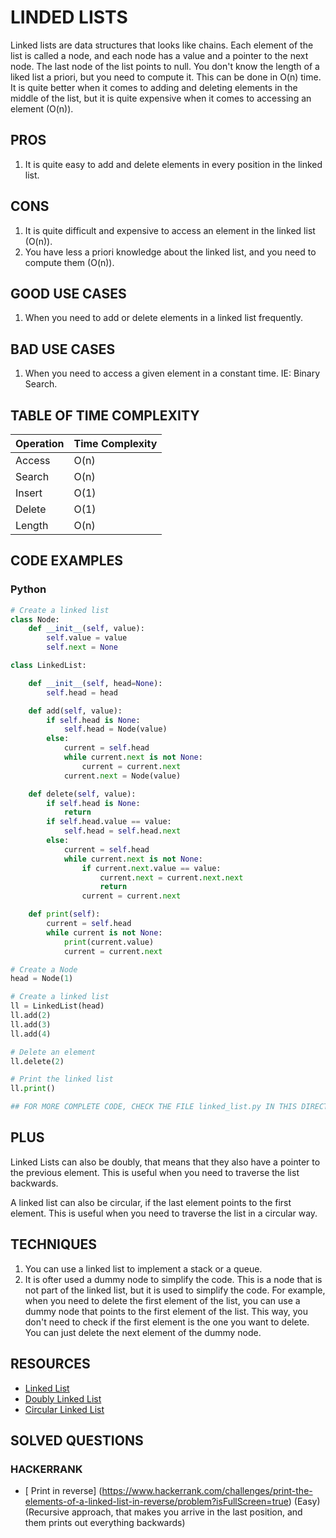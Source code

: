 # LINDED LISTS

Linked lists are data structures that looks like chains. Each element of the list is called a node, and each node has a value and a pointer to the next node. 
The last node of the list points to null. You don't know the length of a liked list a priori, but you need to compute it. This can be done in O(n) time.
It is quite better when it comes to adding and deleting elements in the middle of the list, but it is quite expensive when it comes to accessing an element (O(n)).

## PROS
1. It is quite easy to add and delete elements in every position in the linked list.

## CONS
1. It is quite difficult and expensive to access an element in the linked list (O(n)).
2. You have less a priori knowledge about the linked list, and you need to compute them (O(n)).

## GOOD USE CASES
1. When you need to add or delete elements in a linked list frequently.

## BAD USE CASES
1. When you need to access a given element in a constant time. IE: Binary Search.

## TABLE OF TIME COMPLEXITY
| Operation | Time Complexity |
|-----------|-----------------|
| Access    | O(n)            |
| Search    | O(n)            |
| Insert    | O(1)            |
| Delete    | O(1)            |
| Length    | O(n)            |

## CODE EXAMPLES
### Python
```python
# Create a linked list
class Node:
    def __init__(self, value):
        self.value = value
        self.next = None

class LinkedList:

    def __init__(self, head=None):
        self.head = head

    def add(self, value):
        if self.head is None:
            self.head = Node(value)
        else:
            current = self.head
            while current.next is not None:
                current = current.next
            current.next = Node(value)

    def delete(self, value):
        if self.head is None:
            return
        if self.head.value == value:
            self.head = self.head.next
        else:
            current = self.head
            while current.next is not None:
                if current.next.value == value:
                    current.next = current.next.next
                    return
                current = current.next

    def print(self):
        current = self.head
        while current is not None:
            print(current.value)
            current = current.next

# Create a Node
head = Node(1)

# Create a linked list
ll = LinkedList(head)
ll.add(2)
ll.add(3)
ll.add(4)

# Delete an element
ll.delete(2)

# Print the linked list
ll.print()

## FOR MORE COMPLETE CODE, CHECK THE FILE linked_list.py IN THIS DIRECTORY
```

## PLUS 
Linked Lists can also be doubly, that means that they also have a pointer to the previous element. This is useful when you need to traverse the list backwards. 

A linked list can also be circular, if the last element points to the first element. This is useful when you need to traverse the list in a circular way.

## TECHNIQUES

1. You can use a linked list to implement a stack or a queue.
2. It is ofter used a dummy node to simplify the code. This is a node that is not part of the linked list, but it is used to simplify the code. For example, when you need to delete the first element of the list, you can use a dummy node that points to the first element of the list. This way, you don't need to check if the first element is the one you want to delete. You can just delete the next element of the dummy node.

## RESOURCES
- [Linked List](https://www.geeksforgeeks.org/linked-list-set-1-introduction/)
- [Doubly Linked List](https://www.geeksforgeeks.org/doubly-linked-list/)
- [Circular Linked List](https://www.geeksforgeeks.org/circular-linked-list/)

## SOLVED QUESTIONS
### HACKERRANK
 - [ Print in reverse] (https://www.hackerrank.com/challenges/print-the-elements-of-a-linked-list-in-reverse/problem?isFullScreen=true) (Easy)
 (Recursive approach, that makes you arrive in the last position, and them prints out everything backwards)
 
    